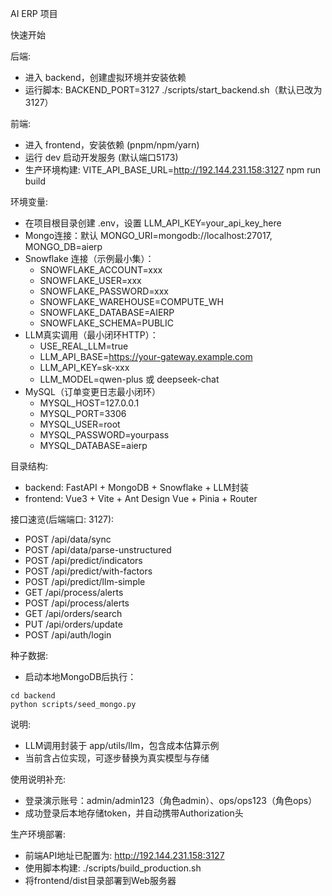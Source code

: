 AI ERP 项目

快速开始

后端:
- 进入 backend，创建虚拟环境并安装依赖
- 运行脚本: BACKEND_PORT=3127 ./scripts/start_backend.sh（默认已改为3127）

前端:
- 进入 frontend，安装依赖 (pnpm/npm/yarn)
- 运行 dev 启动开发服务 (默认端口5173)
- 生产环境构建: VITE_API_BASE_URL=http://192.144.231.158:3127 npm run build

环境变量:
- 在项目根目录创建 .env，设置 LLM_API_KEY=your_api_key_here
- Mongo连接：默认 MONGO_URI=mongodb://localhost:27017, MONGO_DB=aierp
- Snowflake 连接（示例最小集）：
  - SNOWFLAKE_ACCOUNT=xxx
  - SNOWFLAKE_USER=xxx
  - SNOWFLAKE_PASSWORD=xxx
  - SNOWFLAKE_WAREHOUSE=COMPUTE_WH
  - SNOWFLAKE_DATABASE=AIERP
  - SNOWFLAKE_SCHEMA=PUBLIC
- LLM真实调用（最小闭环HTTP）：
  - USE_REAL_LLM=true
  - LLM_API_BASE=https://your-gateway.example.com
  - LLM_API_KEY=sk-xxx
  - LLM_MODEL=qwen-plus 或 deepseek-chat
 - MySQL（订单变更日志最小闭环）
   - MYSQL_HOST=127.0.0.1
   - MYSQL_PORT=3306
   - MYSQL_USER=root
   - MYSQL_PASSWORD=yourpass
   - MYSQL_DATABASE=aierp

目录结构:
- backend: FastAPI + MongoDB + Snowflake + LLM封装
- frontend: Vue3 + Vite + Ant Design Vue + Pinia + Router

接口速览(后端端口: 3127):
- POST /api/data/sync
- POST /api/data/parse-unstructured
- POST /api/predict/indicators
- POST /api/predict/with-factors
- POST /api/predict/llm-simple
- GET  /api/process/alerts
- POST /api/process/alerts
- GET  /api/orders/search
- PUT  /api/orders/update
- POST /api/auth/login

种子数据:
- 启动本地MongoDB后执行：
```
cd backend
python scripts/seed_mongo.py
```

说明:
- LLM调用封装于 app/utils/llm，包含成本估算示例
- 当前含占位实现，可逐步替换为真实模型与存储

使用说明补充:
- 登录演示账号：admin/admin123（角色admin）、ops/ops123（角色ops）
- 成功登录后本地存储token，并自动携带Authorization头

生产环境部署:
- 前端API地址已配置为: http://192.144.231.158:3127
- 使用脚本构建: ./scripts/build_production.sh
- 将frontend/dist目录部署到Web服务器


